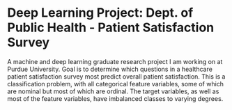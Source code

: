 # Deep Learning Project: Dept. of Public Health - Patient Satisfaction Survey
A machine and deep learning graduate research project I am working on at Purdue University. Goal is to determine which questions in a healthcare patient satisfaction survey most predict overall patient satisfaction. This is a classification problem, with all categorical feature variables, some of which are nominal but most of which are ordinal. The target variables, as well as most of the feature variables, have imbalanced classes to varying degrees. 


